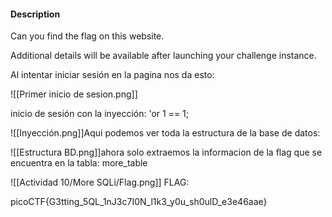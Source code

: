 
#### Description

Can you find the flag on this website.

Additional details will be available after launching your challenge instance.


Al intentar iniciar sesión en la pagina nos da esto:

![[Primer inicio de sesion.png]]

inicio de sesión con la inyección: 'or 1 == 1;

![[Inyección.png]]Aqui podemos ver toda la estructura de la base de datos:

![[Estructura BD.png]]ahora solo extraemos la informacion de la flag que se encuentra en la tabla: more_table

![[Actividad 10/More SQLi/Flag.png]]
FLAG:

picoCTF{G3tting_5QL_1nJ3c7I0N_l1k3_y0u_sh0ulD_e3e46aae}